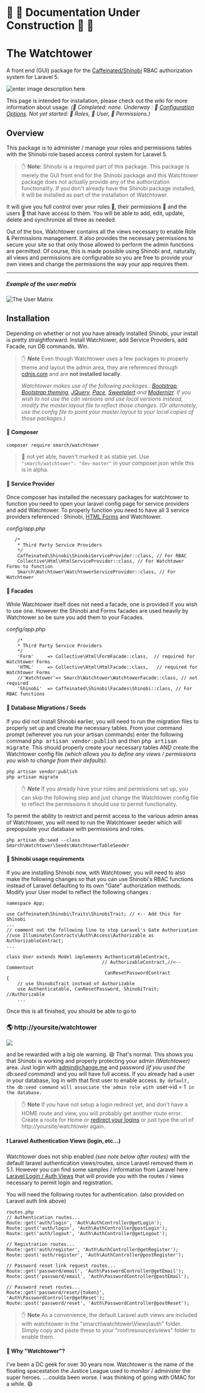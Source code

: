 # :construction: :construction: Documentation Under Construction :construction: :construction:

# The Watchtower

A front end (GUI) package for the [Caffeinated/Shinobi](https://github.com/caffeinated/shinobi) RBAC authorization system for Laravel 5.

![enter image description here](http://i.imgur.com/zYBjWsF.png)

This page is intended for installation, please check out the wiki for more information about usage.
_(:construction: Completed: none. Underway : :scroll: [Configuration Options](https://github.com/SmarchSoftware/watchtower/wiki/Configuration-Options). Not yet started: :busts_in_silhouette: Roles, :bust_in_silhouette: User, :key: Permissions.)_

## Overview

This package is to administer / manage your roles and permissions tables with the Shinobi role based access control system for Laravel 5.

> :hand: **Note:**
> Shinobi is a required part of this package. This package is merely the GUI front end for the Shinobi package and this Watchtower package does not actually provide any of the authorization functionality. If you don't already have the Shinobi package installed, it will be installed as part of the installation of Watchtower.

It will give you full control over your roles :busts_in_silhouette:, their permissions :key: and the users :bust_in_silhouette: that have access to them. You will be able to add, edit, update, delete and synchronize all three as needed. 

Out of the box, Watchtower contains all the views necessary to enable Role & Permissions management.  It also provides the necessary permissions to secure your site so that only those allowed to perform the admin functions are permitted. Of course, this is made possible using Shinobi and, naturally, all views and permissions are configurable so you are free to provide your own views and change the permissions the way your app requires them.

------
##### Example of the user matrix
![The User Matrix](http://i.imgur.com/lZMx20B.png)


## Installation
Depending on whether or not you have already installed Shinobi, your install is pretty straightforward. Install Watchtower, add Service Providers, add Facade, run DB commands. Win.

> :hand: ***Note***
>  Even though Watchtower uses a few packages to properly theme and layout the admin area, they are referenced through [cdnjs.com](https://cdnjs.com/) and are **not installed locally**.
>
>*Watchtower makes use of the following packages : [Bootstrap](http://getbootstrap.com), [Bootstrap theming](http://bootswatch.com), [JQuery](http://jquery.com), [Pace](http://github.hubspot.com/pace/docs/welcome/), [Sweetalert](http://t4t5.github.io/sweetalert/) and [Modernizr](https://modernizr.com/). If you wish to not use the cdn versions and use local versions instead, modify the master.layout file to reflect those changes. (Or alternately, use the config file to point your master.layout to your local copies of those packages.)*

#### :black_square_button: Composer

    composer require smarch/watchtower
> :construction: not yet able, haven't marked it as stable yet. Use `"smarch/watchtower": "dev-master"` in your composer.json while this is in alpha.

#### :pencil: Service Provider

Once composer has installed the necessary packages for watchtower to function you need to open your laravel config page for service providers and add Watchtower. To properly function you need to have all 3 service providers referenced : Shinobi, [HTML Forms](https://laravelcollective.com/docs/5.1/html) and Watchtower.

*config/app.php*
       
       /*
        * Third Party Service Providers
        */
        Caffeinated\Shinobi\ShinobiServiceProvider::class, // For RBAC
        Collective\Html\HtmlServiceProvider::class, // For Watchtower Forms to function
        Smarch\Watchtower\WatchtowerServiceProvider::class, // For Watchtower

#### :pencil: Facades
While Watchtower itself does not need a facade, one is provided if you wish to use one. However the Shinobi and Forms facades are used heavily by Watchtower so be sure you add them to your Facades.

*config/app.php*

        /*
        * Third Party Service Providers
        */
        'Form'     => Collective\Html\FormFacade::class,  // required for Watchtower Forms
        'HTML'     => Collective\Html\HtmlFacade::class,   // required for Watchtower Forms
        //'Watchtower'=> Smarch\Watchtower\WatchtowerFacade::class, // not required
        'Shinobi'  => Caffeinated\Shinobi\Facades\Shinobi::class, // For RBAC functions

#### :card_index: Database Migrations / Seeds

If you did not install Shinobi earlier, you will need to run the migration files to properly set up and create the necessary tables. From your command prompt (wherever you run your artisan commands) enter the following command <kbd>php artisan vendor:publish</kbd> and then <kbd>php artisan migrate</kbd>. This should properly create your necessary tables AND create the Watchtower config file *(which allows you to define any views / permissions you wish to change from their defaults)*.

    php artisan vendor:publish
    php artisan migrate

> :hand: ***Note*** If you already have your roles and permissions set up, you can skip the following step and just change the Watchtower config file to reflect the permissions it should use to permit functionality.

To permit the ability to restrict and permit access to the various admin areas of Watchtower, you will need to run the Watchtower seeder which will prepopulate your database with permissions and roles.

    php artisan db:seed --class Smarch\Watchtower\Seeds\WatchtowerTableSeeder

#### :memo: Shinobi usage requirements
If you are installing Shinobi now, with Watchtower, you will need to also make the following changes so that you can use Shinobi's RBAC functions instead of Laravel defaulting to its own "Gate" authorization methods. Modify your User model to reflect the following changes : 

    namespace App;
    
    use Caffeinated\Shinobi\Traits\ShinobiTrait; // <-- Add this for Shinobi
    ...
    // comment out the following line to stop Laravel's Gate Authorization
    //use Illuminate\Contracts\Auth\Access\Authorizable as AuthorizableContract;
    ...
    
    class User extends Model implements AuthenticatableContract,
                                       // AuthorizableContract,//<-- Commentout
                                        CanResetPasswordContract
    {
	    // use ShinobiTrait instead of Authorizable
        use Authenticatable, CanResetPassword, ShinobiTrait; //Authorizable
        ...

Once this is all finished, you should be able to go to

### :earth_americas: http://yoursite/watchtower 
![](http://i.imgur.com/ou6oses.png)

 and be rewarded with a big ole warning. :smile: That's normal. This shows you that Shinobi is working and properly protecting your admin *(Watchtower)* area. Just login with admin@change.me and password *(if you used the db:seed command)* and you will have full access. If you already had a user in your database, log in with that first user to enable access. `By default, the db:seed command will associate the admin role with `user->id = 1` in the database.`
 
> :hand: **Note** If you have not setup a login redirect yet, and don't have a HOME route and view, you will probably get another route error. Create a route for Home or [redirect your logins](http://laravel.com/docs/5.1/authentication#included-authenticating) or just type the url of http://yoursite/watchtower again. 

#### :exclamation: Laravel Authentication Views (login, etc...)
Watchtower does not ship enabled _(see note below after routes)_ with the default laravel authentication views/routes, since Laravel removed them in 5.1. However you can find some samples / information from Laravel here : [Laravel Login / Auth Views](http://laravel.com/docs/5.1/authentication#authentication-quickstart) that will provide you with the routes / views necessary to permit login and registration.

You will need the following routes for authentication. (also provided on Laravel auth link above)

	routes.php 
	// Authentication routes...
	Route::get('auth/login', 'Auth\AuthController@getLogin');
	Route::post('auth/login', 'Auth\AuthController@postLogin');
	Route::get('auth/logout', 'Auth\AuthController@getLogout');
	
	// Registration routes...
	Route::get('auth/register', 'Auth\AuthController@getRegister');
	Route::post('auth/register', 'Auth\AuthController@postRegister');
	
	// Password reset link request routes...
	Route::get('password/email', 'Auth\PasswordController@getEmail');
	Route::post('password/email', 'Auth\PasswordController@postEmail');
	
	// Password reset routes...
	Route::get('password/reset/{token}', 'Auth\PasswordController@getReset');
	Route::post('password/reset', 'Auth\PasswordController@postReset');

> :hand: **Note** As a convenience, the default Laravel auth views are included with watchtower in the "smarch\watchtower\Views\auth" folder. Simply copy and paste these to your "root\resources\views" folder to enable them.

#### :trident: Why "Watchtower"?
I've been a DC geek for over 30 years now. Watchtower is the name of the floating spacestation the Justice League used to monitor / administer the super heroes. ....coulda been worse. I was thinking of going with OMAC for a while. :smile:
